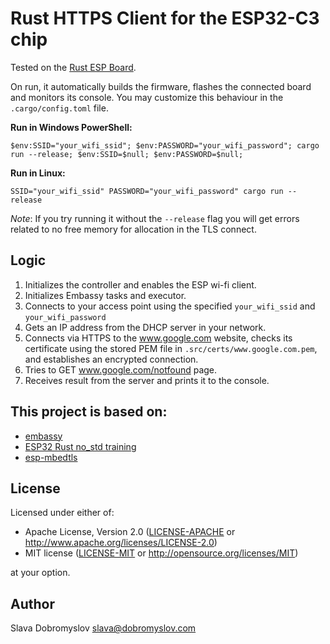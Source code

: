 # Rust HTTPS Client for the ESP32-C3 chip

Tested on the [Rust ESP Board](https://github.com/esp-rs/esp-rust-board).

On run, it automatically builds the firmware, flashes the connected board and monitors its console.
You may customize this behaviour in the `.cargo/config.toml` file.

**Run in Windows PowerShell:**

```shell
$env:SSID="your_wifi_ssid"; $env:PASSWORD="your_wifi_password"; cargo run --release; $env:SSID=$null; $env:PASSWORD=$null;
```

**Run in Linux:**
```shell
SSID="your_wifi_ssid" PASSWORD="your_wifi_password" cargo run --release
```

*Note*: If you try running it without the `--release` flag you will get errors related to no free memory 
for allocation in the TLS connect.

## Logic

1. Initializes the controller and enables the ESP wi-fi client.
2. Initializes Embassy tasks and executor.
3. Connects to your access point using the specified `your_wifi_ssid` and `your_wifi_password`
4. Gets an IP address from the DHCP server in your network.
5. Connects via HTTPS to the www.google.com website, checks its certificate using the stored PEM file 
in `.src/certs/www.google.com.pem`, and establishes an encrypted connection.
6. Tries to GET www.google.com/notfound page.
7. Receives result from the server and prints it to the console. 


## This project is based on:

- [embassy](https://github.com/embassy-rs/embassy)
- [ESP32 Rust no_std training](https://github.com/esp-rs/no_std-training)
- [esp-mbedtls](https://github.com/esp-rs/esp-mbedtls)

## License

Licensed under either of:

- Apache License, Version 2.0 ([LICENSE-APACHE](LICENSE-APACHE) or http://www.apache.org/licenses/LICENSE-2.0)
- MIT license ([LICENSE-MIT](LICENSE-MIT) or http://opensource.org/licenses/MIT)

at your option.

## Author

Slava Dobromyslov <slava@dobromyslov.com>